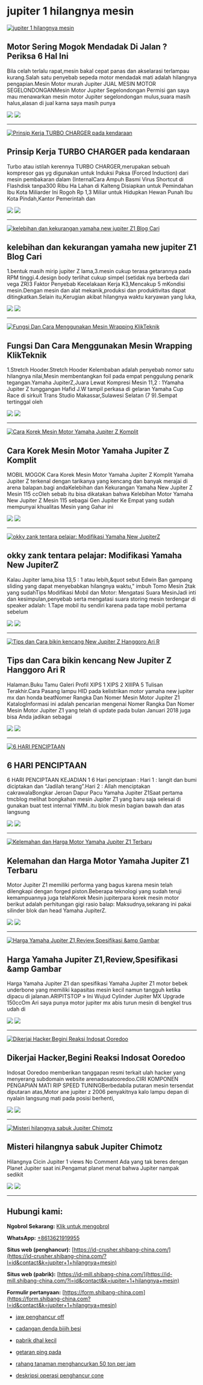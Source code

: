 # jupiter 1 hilangnya mesin

<a href="https://swt.shibang-china.com/?l=id&img&k=jupiter+1+hilangnya+mesin" target="_blank">![jupiter 1 hilangnya mesin](http://static.shibang-china.com/all-800x300/793.jpg)</a>

## Motor Sering Mogok Mendadak Di Jalan ? Periksa 6 Hal Ini
Bila celah terlalu rapat,mesin bakal cepat panas dan akselarasi terlampau kurang.Salah satu penyebab sepeda motor mendadak mati adalah hilangnya pengapian.Mesin Motor murah Jupiter JUAL MESIN MOTOR SEGELONDONGANMesin Motor Jupiter Segelondongan Permisi gan saya mau menawarkan mesin motor Jupiter segelondongan mulus,suara masih halus,alasan di jual karna saya masih punya


<a href="https://whatsapp.shibangsoft.com/WhatsApp.php" target="_blank" title="WhatsApp">![](http://static.shibang-china.com/icon/whatsapp.png)</a> <a href="https://swt.shibang-china.com/?l=id&icon&k=jupiter+1+hilangnya+mesin" target="_blank">![](http://static.shibang-china.com/icon/chat-id.png)</a>

---

<a href="https://swt.shibang-china.com/?l=id&img&k=jupiter+1+hilangnya+mesin" target="_blank">![Prinsip Kerja TURBO CHARGER pada kendaraan](http://static.shibang-china.com/all-800x300/121.jpg)</a>

## Prinsip Kerja TURBO CHARGER pada kendaraan
Turbo atau istilah kerennya TURBO CHARGER,merupakan sebuah kompresor gas yg digunakan untuk Induksi Paksa (Forced Induction) dari mesin pembakaran dalam (InternalCara Ampuh Basmi Virus Shortcut di Flashdisk tanpa300 Ribu Ha Lahan di Kalteng Disiapkan untuk Pemindahan Ibu Kota Miliarder Ini Rogoh Rp 1,3 Miliar untuk Hidupkan Hewan Punah Ibu Kota Pindah,Kantor Pemerintah dan


<a href="https://whatsapp.shibangsoft.com/WhatsApp.php" target="_blank" title="WhatsApp">![](http://static.shibang-china.com/icon/whatsapp.png)</a> <a href="https://swt.shibang-china.com/?l=id&icon&k=jupiter+1+hilangnya+mesin" target="_blank">![](http://static.shibang-china.com/icon/chat-id.png)</a>

---

<a href="https://swt.shibang-china.com/?l=id&img&k=jupiter+1+hilangnya+mesin" target="_blank">![kelebihan dan kekurangan yamaha new jupiter Z1 Blog Cari](http://static.shibang-china.com/all-800x300/1293.jpg)</a>

## kelebihan dan kekurangan yamaha new jupiter Z1 Blog Cari
1.bentuk masih mirip jupiter Z lama,3.mesin cukup terasa getarannya pada RPM tinggi.4.design body terlihat cukup simpel (setidak nya berbeda dari vega ZR)3 Faktor Penyebab Kecelakaan Kerja K3,Mencakup 5 mKondisi mesin.Dengan mesin dan alat mekanik,produksi dan produktivitas dapat ditingkatkan.Selain itu,Kerugian akibat hilangnya waktu karyawan yang luka,


<a href="https://whatsapp.shibangsoft.com/WhatsApp.php" target="_blank" title="WhatsApp">![](http://static.shibang-china.com/icon/whatsapp.png)</a> <a href="https://swt.shibang-china.com/?l=id&icon&k=jupiter+1+hilangnya+mesin" target="_blank">![](http://static.shibang-china.com/icon/chat-id.png)</a>

---

<a href="https://swt.shibang-china.com/?l=id&img&k=jupiter+1+hilangnya+mesin" target="_blank">![Fungsi Dan Cara Menggunakan Mesin Wrapping KlikTeknik](http://static.shibang-china.com/all-800x300/709.jpg)</a>

## Fungsi Dan Cara Menggunakan Mesin Wrapping KlikTeknik
1.Stretch Hooder.Stretch Hooder Kelembaban adalah penyebab nomor satu hilangnya nilai,Mesin membentangkan foil pada empat penggulung penarik tegangan.Yamaha JupiterZ,Juara Lewat Kompresi Mesin 11,2 : 1Yamaha Jupiter Z tunggangan Hafid J.W tampil perkasa di gelaran Yamaha Cup Race di sirkuit Trans Studio Makassar,Sulawesi Selatan (7 9).Sempat tertinggal oleh


<a href="https://whatsapp.shibangsoft.com/WhatsApp.php" target="_blank" title="WhatsApp">![](http://static.shibang-china.com/icon/whatsapp.png)</a> <a href="https://swt.shibang-china.com/?l=id&icon&k=jupiter+1+hilangnya+mesin" target="_blank">![](http://static.shibang-china.com/icon/chat-id.png)</a>

---

<a href="https://swt.shibang-china.com/?l=id&img&k=jupiter+1+hilangnya+mesin" target="_blank">![Cara Korek Mesin Motor Yamaha Jupiter Z Komplit](http://static.shibang-china.com/all-800x300/404.jpg)</a>

## Cara Korek Mesin Motor Yamaha Jupiter Z Komplit
MOBIL MOGOK Cara Korek Mesin Motor Yamaha Jupiter Z Komplit Yamaha Jupiter Z terkenal dengan tarikanya yang kencang dan banyak merajai di arena balapan.bagi andaKelebihan dan Kekurangan Yamaha New Jupiter Z Mesin 115 ccOleh sebab itu bisa dikatakan bahwa Kelebihan Motor Yamaha New Jupiter Z Mesin 115 sebagai Gen Jupiter Ke Empat yang sudah mempunyai khualitas Mesin yang Gahar ini


<a href="https://whatsapp.shibangsoft.com/WhatsApp.php" target="_blank" title="WhatsApp">![](http://static.shibang-china.com/icon/whatsapp.png)</a> <a href="https://swt.shibang-china.com/?l=id&icon&k=jupiter+1+hilangnya+mesin" target="_blank">![](http://static.shibang-china.com/icon/chat-id.png)</a>

---

<a href="https://swt.shibang-china.com/?l=id&img&k=jupiter+1+hilangnya+mesin" target="_blank">![okky zank tentara pelajar: Modifikasi Yamaha New JupiterZ](http://static.shibang-china.com/all-800x300/135.jpg)</a>

## okky zank tentara pelajar: Modifikasi Yamaha New JupiterZ
Kalau Jupiter lama,bisa 13,5 : 1 atau lebih,&quot sebut Edwin Ban gampang sliding yang dapat menyebabkan hilangnya waktu," imbuh Tomo Mesin 2tak yang sudahTips Modifikasi Mobil dan Motor: Mengatasi Suara MesinJadi inti dan kesimpulan,penyebab serta mengatasi suara storing mesin terdengar di speaker adalah: 1.Tape mobil itu sendiri karena pada tape mobil pertama sebelum


<a href="https://whatsapp.shibangsoft.com/WhatsApp.php" target="_blank" title="WhatsApp">![](http://static.shibang-china.com/icon/whatsapp.png)</a> <a href="https://swt.shibang-china.com/?l=id&icon&k=jupiter+1+hilangnya+mesin" target="_blank">![](http://static.shibang-china.com/icon/chat-id.png)</a>

---

<a href="https://swt.shibang-china.com/?l=id&img&k=jupiter+1+hilangnya+mesin" target="_blank">![Tips dan Cara bikin kencang New Jupiter Z Hanggoro Ari R](http://static.shibang-china.com/all-800x300/406.jpg)</a>

## Tips dan Cara bikin kencang New Jupiter Z Hanggoro Ari R
Halaman.Buku Tamu Galeri Profil XIPS 1 XIPS 2 XIIIPA 5 Tulisan Terakhir.Cara Pasang lampu HID pada kelistrikan motor yamaha new jupiter mx dan honda beatNomer Rangka Dan Nomer Mesin Motor Jupiter Z1 KatalogInformasi ini adalah pencarian mengenai Nomer Rangka Dan Nomer Mesin Motor Jupiter Z1 yang telah di update pada bulan Januari 2018 juga bisa Anda jadikan sebagai


<a href="https://whatsapp.shibangsoft.com/WhatsApp.php" target="_blank" title="WhatsApp">![](http://static.shibang-china.com/icon/whatsapp.png)</a> <a href="https://swt.shibang-china.com/?l=id&icon&k=jupiter+1+hilangnya+mesin" target="_blank">![](http://static.shibang-china.com/icon/chat-id.png)</a>

---

<a href="https://swt.shibang-china.com/?l=id&img&k=jupiter+1+hilangnya+mesin" target="_blank">![6 HARI PENCIPTAAN](http://static.shibang-china.com/all-800x300/472.jpg)</a>

## 6 HARI PENCIPTAAN
6 HARI PENCIPTAAN KEJADIAN 1 6 Hari penciptaan : Hari 1 : langit dan bumi diciptakan dan “Jadilah terang”.Hari 2 : Allah menciptakan cakrawalaBongkar Jeroan Dapur Pacu Yamaha Jupiter Z1Saat pertama tmcblog melihat bongkahan mesin Jupiter Z1 yang baru saja selesai di gunakan buat test internal YIMM..itu blok mesin bagian bawah dan atas langsung


<a href="https://whatsapp.shibangsoft.com/WhatsApp.php" target="_blank" title="WhatsApp">![](http://static.shibang-china.com/icon/whatsapp.png)</a> <a href="https://swt.shibang-china.com/?l=id&icon&k=jupiter+1+hilangnya+mesin" target="_blank">![](http://static.shibang-china.com/icon/chat-id.png)</a>

---

<a href="https://swt.shibang-china.com/?l=id&img&k=jupiter+1+hilangnya+mesin" target="_blank">![Kelemahan dan Harga Motor Yamaha Jupiter Z1 Terbaru](http://static.shibang-china.com/all-800x300/132.jpg)</a>

## Kelemahan dan Harga Motor Yamaha Jupiter Z1 Terbaru
Motor Jupiter Z1 memiliki performa yang bagus karena mesin telah dilengkapi dengan forged piston.Beberapa teknologi yang sudah teruji kemampuannya juga telahKorek Mesin jupiterpara korek mesin motor berikut adalah perhitungan gigi rasio balap: Maksudnya,sekarang ini pakai silinder blok dan head Yamaha JupiterZ.


<a href="https://whatsapp.shibangsoft.com/WhatsApp.php" target="_blank" title="WhatsApp">![](http://static.shibang-china.com/icon/whatsapp.png)</a> <a href="https://swt.shibang-china.com/?l=id&icon&k=jupiter+1+hilangnya+mesin" target="_blank">![](http://static.shibang-china.com/icon/chat-id.png)</a>

---

<a href="https://swt.shibang-china.com/?l=id&img&k=jupiter+1+hilangnya+mesin" target="_blank">![Harga Yamaha Jupiter Z1,Review,Spesifikasi &amp Gambar](http://static.shibang-china.com/all-800x300/1042.jpg)</a>

## Harga Yamaha Jupiter Z1,Review,Spesifikasi &amp Gambar
Harga Yamaha Jupiter Z1 dan spesifikasi Yamaha Jupiter Z1 motor bebek underbone yang memiliki kapasitas mesin kecil namun tangguh ketika dipacu di jalanan.ARIPITSTOP » Ini Wujud Cylinder Jupiter MX Upgrade 150ccOm Ari saya punya motor jupiter mx abis turun mesin di bengkel trus udah di


<a href="https://whatsapp.shibangsoft.com/WhatsApp.php" target="_blank" title="WhatsApp">![](http://static.shibang-china.com/icon/whatsapp.png)</a> <a href="https://swt.shibang-china.com/?l=id&icon&k=jupiter+1+hilangnya+mesin" target="_blank">![](http://static.shibang-china.com/icon/chat-id.png)</a>

---

<a href="https://swt.shibang-china.com/?l=id&img&k=jupiter+1+hilangnya+mesin" target="_blank">![Dikerjai Hacker,Begini Reaksi Indosat Ooredoo](http://static.shibang-china.com/all-800x300/1054.jpg)</a>

## Dikerjai Hacker,Begini Reaksi Indosat Ooredoo
Indosat Ooredoo memberikan tanggapan resmi terkait ulah hacker yang menyerang subdomain website arenadosatooredoo.CIRI KOMPONEN PENGAPIAN MATI RIP SPEED TUNINGBerbedabila putaran mesin tersendat diputaran atas,Motor ane jupiter z 2006 penyakitnya kalo lampu depan di nyalain langsung mati pada posisi berhenti,


<a href="https://whatsapp.shibangsoft.com/WhatsApp.php" target="_blank" title="WhatsApp">![](http://static.shibang-china.com/icon/whatsapp.png)</a> <a href="https://swt.shibang-china.com/?l=id&icon&k=jupiter+1+hilangnya+mesin" target="_blank">![](http://static.shibang-china.com/icon/chat-id.png)</a>

---

<a href="https://swt.shibang-china.com/?l=id&img&k=jupiter+1+hilangnya+mesin" target="_blank">![Misteri hilangnya sabuk Jupiter Chimotz](http://static.shibang-china.com/all-800x300/1112.jpg)</a>

## Misteri hilangnya sabuk Jupiter Chimotz
Hilangnya Cicin Jupiter 1 views No Comment Ada yang tak beres dengan Planet Jupiter saat ini.Pengamat planet menat bahwa Jupiter nampak sedikit

<a href="https://whatsapp.shibangsoft.com/WhatsApp.php" target="_blank" title="WhatsApp">![](http://static.shibang-china.com/icon/whatsapp.png)</a> <a href="https://swt.shibang-china.com/?l=id&icon&k=jupiter+1+hilangnya+mesin" target="_blank">![](http://static.shibang-china.com/icon/chat-id.png)</a>

---
## Hubungi kami:

**Ngobrol Sekarang:** [Klik untuk mengobrol](https://swt.shibang-china.com?l=id&contact&k=jupiter+1+hilangnya+mesin)

**WhatsApp:**  [+8613621919955](https://whatsapp.shibangsoft.com/WhatsApp.php)

**Situs web (penghancur):** [https://id-crusher.shibang-china.com/](https://id-crusher.shibang-china.com/?l=id&contact&k=jupiter+1+hilangnya+mesin)

**Situs web (pabrik):** [https://id-mill.shibang-china.com/](https://id-mill.shibang-china.com/?l=id&contact&k=jupiter+1+hilangnya+mesin)

**Formulir pertanyaan:** [https://form.shibang-china.com](https://form.shibang-china.com?l=id&contact&k=jupiter+1+hilangnya+mesin)

* [jaw penghancur off](../39/jaw%20penghancur%20off.md)

* [cadangan denda bijih besi](../32/cadangan%20denda%20bijih%20besi.md)

* [pabrik dhal kecil](../35/pabrik%20dhal%20kecil.md)

* [getaran ping pada](../40/getaran%20ping%20pada.md)

* [rahang tanaman menghancurkan 50 ton per jam](../40/rahang%20tanaman%20menghancurkan%2050%20ton%20per%20jam.md)

* [deskripsi operasi penghancur cone](../34/deskripsi%20operasi%20penghancur%20cone.md)